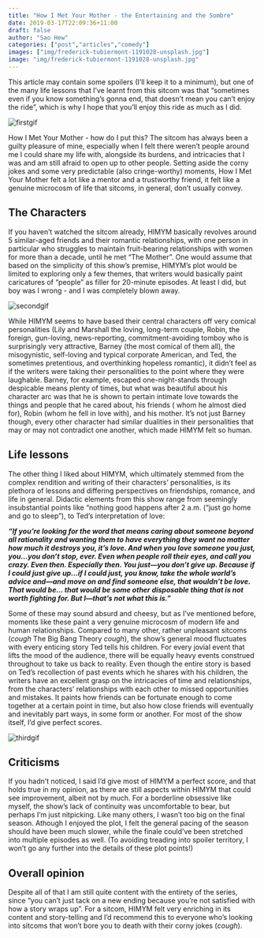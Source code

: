 ```yaml
---
title: "How I Met Your Mother - the Entertaining and the Sombre"
date: 2019-03-17T22:09:36+11:00
draft: false
author: "Sao Hew"
categories: ["post","articles","comedy"]
images: ["img/frederick-tubiermont-1191028-unsplash.jpg"]
image: "img/frederick-tubiermont-1191028-unsplash.jpg"
---
```

This article may contain some spoilers (I’ll keep it to a minimum), but one of the many life lessons that I’ve learnt from this sitcom was that “sometimes even if you know something’s gonna end, that doesn’t mean you can’t enjoy the ride”, which is why I hope that you’ll enjoy this ride as much as I did. 

![firstgif](/inline/heading-gifs/saoyangfirstimage.gif)

How I Met Your Mother - how do I put this? The sitcom has always been a guilty pleasure of mine, especially when I felt there weren’t people around me I could share my life with, alongside its burdens, and intricacies that I was and am still afraid to open up to other people. Setting aside the corny jokes and some very predictable (also cringe-worthy) moments, How I Met Your Mother felt a lot like a mentor and a trustworthy friend, it felt like a genuine microcosm of life that sitcoms, in general, don’t usually convey.

## The Characters

If you haven’t watched the sitcom already, HIMYM basically revolves around 5 similar-aged friends and their romantic relationships, with one person in particular who struggles to maintain fruit-bearing relationships with women for more than a decade, until he met “The Mother”. One would assume that based on the simplicity of this show’s premise, HIMYM’s plot would be limited to exploring only a few themes, that writers would basically paint caricatures of “people” as filler for 20-minute episodes. At least I did, but boy was I wrong - and I was completely blown away.

![secondgif](/inline/heading-gifs/saoyangsecondimage.gif)

While HIMYM seems to have based their central characters off very comical personalities (Lily and Marshall the loving, long-term couple, Robin, the foreign, gun-loving, news-reporting, commitment-avoiding tomboy who is surprisingly very attractive, Barney (the most comical of them all), the misogynistic, self-loving and typical corporate American, and Ted, the sometimes pretentious, and overthinking hopeless romantic), it didn’t feel as if the writers were taking their personalities to the point where they were laughable. Barney, for example, escaped one-night-stands through despicable means plenty of times, but what was beautiful about his character arc was that he is shown to pertain intimate love towards the things and people that he cared about, his friends (    whom he almost died for), Robin (whom he fell in love with), and his mother. It’s not just Barney though, every other character had similar dualities in their personalities that may or may not contradict one another, which made HIMYM felt so human.

## Life lessons

The other thing I liked about HIMYM, which ultimately stemmed from the complex rendition and writing of their characters’ personalities, is its plethora of lessons and differing perspectives on friendships, romance, and life in general. Didactic elements from this show range from seemingly insubstantial points like “nothing good happens after 2 a.m. (“just go home and go to sleep”), to Ted’s interpretation of love:

***“If you’re looking for the word that means caring about someone beyond all rationality and wanting them to have everything they want no matter how much it destroys you, it’s love. And when you love someone you just, you…you don’t stop, ever. Even when people roll their eyes, and call you crazy. Even then. Especially then. You just—you don’t give up. Because if I could just give up…if I could just, you know, take the whole world’s advice and—and move on and find someone else, that wouldn’t be love. That would be… that would be some other disposable thing that is not worth fighting for. But I—that’s not what this is.”***

Some of these may sound absurd and cheesy, but as I’ve mentioned before, moments like these paint a very genuine microcosm of modern life and human relationships. Compared to many other, rather unpleasant sitcoms (*cough* The Big Bang Theory *cough*), the show’s general mood fluctuates with every enticing story Ted tells his children. For every jovial event that lifts the mood of the audience, there will be equally heavy events construed throughout to take us back to reality. Even though the entire story is based on Ted’s recollection of past events which he shares with his children, the writers have an excellent grasp on the intricacies of time and relationships, from the characters’ relationships with each other to missed opportunities and mistakes. It paints how friends can be fortunate enough to come together at a certain point in time, but also how close friends will eventually and inevitably part ways, in some form or another. For most of the show itself, I’d give perfect scores.

![thirdgif](/inline/heading-gifs/saoyangthirdimage.gif)

## Criticisms

If you hadn’t noticed, I said I’d give most of HIMYM a perfect score, and that holds true in my opinion, as there are still aspects within HIMYM that could see improvement, albeit not by much. For a borderline obsessive like myself, the show’s lack of continuity was uncomfortable to bear, but perhaps I’m just nitpicking. Like many others, I wasn’t too big on the final season. Athough I enjoyed the plot, I felt the general pacing of the season should have been much slower, while the finale could’ve been stretched into multiple episodes as well. (To avoiding treading into spoiler territory, I won’t go any further into the details of these plot points!)

## Overall opinion

Despite all of that I am still quite content with the entirety of the series,  since “you can’t just tack on a new ending because you’re not satisfied with how a story wraps up”. For a sitcom, HIMYM felt very enriching in its content and story-telling and I’d recommend this to everyone who’s looking into sitcoms that won’t bore you to death with their corny jokes (*cough*).

